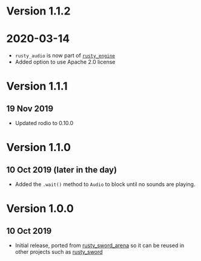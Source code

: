 # Version 1.1.2
# 2020-03-14

- `rusty_audio` is now part of [`rusty_engine`]
- Added option to use Apache 2.0 license

[`rusty_engine`]: https://github.com/cleancut/rusty_engine

# Version 1.1.1
## 19 Nov 2019

- Updated rodio to 0.10.0

# Version 1.1.0
## 10 Oct 2019 (later in the day)

- Added the `.wait()` method to `Audio` to block until no sounds are playing.

# Version 1.0.0
## 10 Oct 2019

- Initial release, ported from [rusty_sword_arena](https://github.com/cleancut/rusty_sword_arena)
  so it can be reused in other projects such as 
  [rusty_sword](https://github.com/cleancut/rusty_sword)